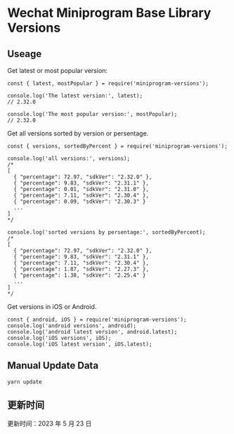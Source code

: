 
# Wechat Miniprogram Base Library Versions

## Useage

Get latest or most popular version:

```;
const { latest, mostPopular } = require('miniprogram-versions');

console.log('The latest version:', latest);
// 2.32.0

console.log('The most popular version:', mostPopular);
// 2.32.0

```

Get all versions sorted by version or persentage.

```
const { versions, sortedByPercent } = require('miniprogram-versions');

console.log('all versions:', versions);
/*
[
  { "percentage": 72.97, "sdkVer": "2.32.0" },
  { "percentage": 9.83, "sdkVer": "2.31.1" },
  { "percentage": 0.01, "sdkVer": "2.31.0" },
  { "percentage": 7.11, "sdkVer": "2.30.4" },
  { "percentage": 0.09, "sdkVer": "2.30.3" }
  ...
]
*/

console.log('sorted versions by persentage:', sortedByPercent);
/*
[
  { "percentage": 72.97, "sdkVer": "2.32.0" },
  { "percentage": 9.83, "sdkVer": "2.31.1" },
  { "percentage": 7.11, "sdkVer": "2.30.4" },
  { "percentage": 1.87, "sdkVer": "2.27.3" },
  { "percentage": 1.38, "sdkVer": "2.25.4" }
  ...
]
*/
```

Get versions in iOS or Android.

```
const { android, iOS } = require('miniprogram-versions');
console.log('android versions', android);
console.log('android latest version', android.latest);
console.log('iOS versions', iOS);
console.log('iOS latest version', iOS.latest);
```

## Manual Update Data

```
yarn update
```

## 更新时间

更新时间：2023 年 5 月 23 日
